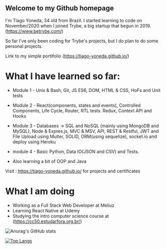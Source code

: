 ## Welcome to my Github homepage

I'm Tiago Yoneda, 34 old from Brazil.
I started learning to code on November/2020 when I joined Trybe, a big startup that begun in 2019. (https://www.betrybe.com/)

So far I've only been coding for Trybe's projects, but I do plan to do some personal projects.

Link to my simple portifolio (https://tiago-yoneda.github.io/)

# What I have learned so far:
 - Module 1 - Unix & Bash, Git, JS ES6, DOM, HTML & CSS, HoFs and Unit tests

 - Module 2 - React(components, states and events), Controlled Components, Life Cycle, Router, RTL tests. Redux, Context API and Hooks

 - Module 3 - Databases -> SQL and NoSQL (mainly using MongoDB and MySQL), Node & Expres.js, MVC & MSV, API, REST & Restful, JWT and File Upload using Multer, SOLID, ORM(using sequelize), socket.io and deploy using Heroku
 
 - module 4 - Basic Python, Data IO(JSON and CSV) and Tests.
 
 - Also learning a bit of OOP and Java

Visit : https://tiago-yoneda.github.io/ for projects and certificates

# What I am doing

- Working as a Full Stack Web Developer at Meliuz
- Learning React Native at Udemy
- Studying the intro computer science course at (https://cc50.estudarfora.org.br/)

![Anurag's GitHub stats](https://github-readme-stats.vercel.app/api?username=tiago-yoneda&show_icons=true&theme=gotham)

[![Top Langs](https://github-readme-stats.vercel.app/api/top-langs/?username=tiago-yoneda)](https://github.com/tiago-yoneda/github-readme-stats)
<!--
**tiago-yoneda/tiago-yoneda** is a ✨ _special_ ✨ repository because its `README.md` (this file) appears on your GitHub profile.

Here are some ideas to get you started:

- 🔭 I’m currently working on ...
- 🌱 I’m currently learning ...
- 👯 I’m looking to collaborate on ...
- 🤔 I’m looking for help with ...
- 💬 Ask me about ...
- 📫 How to reach me: ...
- 😄 Pronouns: ...
- ⚡ Fun fact: ...
-->
